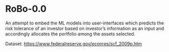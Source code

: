 # RoBo-0.0

An attempt to embed the ML models into user-interfaces which predicts the risk tolerance of an investor based on investor’s information as an input and accordingly allocates the portfolio among the assets selected.

Dataset: https://www.federalreserve.gov/econres/scf_2009p.htm
